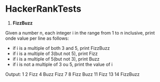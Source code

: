 # HackerRankTests

1. **FizzBuzz**

Given a number n, each integer i in the range from 1 to n inclusive, print
onde value per line as follows:
- if i is a multiple of both 3 and 5, print FizzBuzz
- if i is a multiple of 3(but not 5), print Fizz
- if i is a multiple of 5(but not 3), print Buzz
- if i is not a multiple of 3 ou 5, print the value of i

Output:
1
2
Fizz
4
Buzz
Fizz
7
8
Fizz
Buzz
11
Fizz
13
14
FizzBuzz